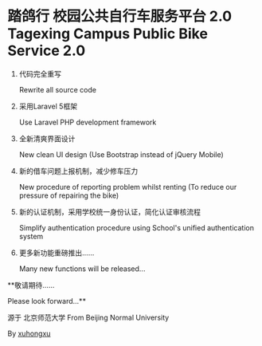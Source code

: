 踏鸽行 校园公共自行车服务平台 2.0 Tagexing Campus Public Bike Service 2.0
===========================================================================
1. 代码完全重写

	Rewrite all source code
2. 采用Laravel 5框架

	Use Laravel PHP development framework
3. 全新清爽界面设计

	New clean UI design (Use Bootstrap instead of jQuery Mobile)
4. 新的借车问题上报机制，减少修车压力

	New procedure of reporting problem whilst renting (To reduce our pressure of repairing the bike)
5. 新的认证机制，采用学校统一身份认证，简化认证审核流程 

	Simplify authentication procedure using School's unified authentication system 
6. 更多新功能重磅推出…… 

	Many new functions will be released...

**敬请期待……

Please look forward...**

源于 北京师范大学  From  Beijing Normal University

By [xuhongxu](http://www.xuhongxu.cn)
